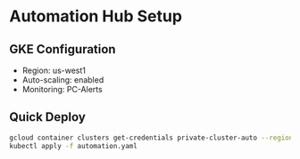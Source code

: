 # Automation Hub Setup

## GKE Configuration
- Region: us-west1
- Auto-scaling: enabled
- Monitoring: PC-Alerts

## Quick Deploy
```bash
gcloud container clusters get-credentials private-cluster-auto --region=us-west1
kubectl apply -f automation.yaml
```